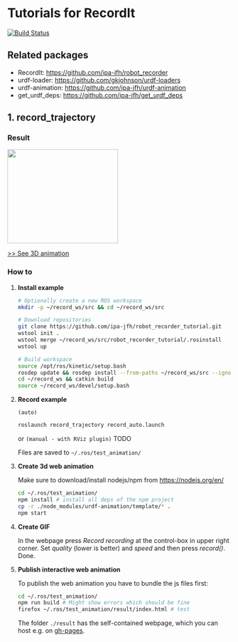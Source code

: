 # Tutorials for RecordIt

[![Build Status](https://travis-ci.org/ipa-jfh/robot_recorder_tutorials.svg?branch=master)](https://travis-ci.org/ipa-jfh/robot_recorder_tutorials)


## Related packages
- RecordIt: https://github.com/ipa-jfh/robot_recorder
- urdf-loader: https://github.com/gkjohnson/urdf-loaders
- urdf-animation: https://github.com/ipa-jfh/urdf-animation
- get_urdf_deps: https://github.com/ipa-jfh/get_urdf_deps

## 1. record_trajectory
### Result
<a href="https://ipa-jfh.github.io/urdf-animation/manipulator_ur5/result/">
    <img src="https://user-images.githubusercontent.com/17281534/46701301-8f98ac00-cc1f-11e8-8ee1-af82548453d2.gif" width="249" height="211" >
</a>

[>> See 3D animation](https://ipa-jfh.github.io/urdf-animation/manipulator_ur5/result/)

### How to

1. __Install example__

    ```bash
    # Optionally create a new ROS workspace
    mkdir -p ~/record_ws/src && cd ~/record_ws/src

    # Download repositories
    git clone https://github.com/ipa-jfh/robot_recorder_tutorial.git
    wstool init .
    wstool merge ~/record_ws/src/robot_recorder_tutorial/.rosinstall
    wstool up

    # Build workspace
    source /opt/ros/kinetic/setup.bash
    rosdep update && rosdep install --from-paths ~/record_ws/src --ignore-src
    cd ~/record_ws && catkin build
    source ~/record_ws/devel/setup.bash
    ```
2. __Record example__

    `(auto)`
    ```bash
    roslaunch record_trajectory record_auto.launch
    ```
    or
    `(manual - with RViz plugin)`
    TODO

    Files are saved to  `~/.ros/test_animation/`


3. __Create 3d web animation__

    Make sure to download/install nodejs/npm from https://nodejs.org/en/

    ```bash
    cd ~/.ros/test_animation/
    npm install # install all deps of the npm project
    cp -r ./node_modules/urdf-animation/template/* .
    npm start
    ```

4. __Create GIF__

    In the webpage press _Record recording_ at the control-box in upper right corner.
    Set _quality_ (lower is better) and _speed_ and then press _record()_.
    Done.

5. __Publish interactive web animation__

    To publish the web animation you have to bundle the js files first:

    ```bash
    cd ~/.ros/test_animation/
    npm run build # Might show errors which should be fine
    firefox ~/.ros/test_animation/result/index.html # test
    ```

    The folder `./result` has the self-contained webpage, which you can host e.g. on [gh-pages](https://help.github.com/articles/configuring-a-publishing-source-for-github-pages/).



